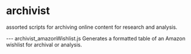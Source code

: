 # archivist
assorted scripts for archiving online content for research and analysis.

--- archivist_amazonWishlist.js
Generates a formatted table of an Amazon wishlist for archival or analysis.

